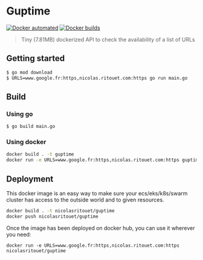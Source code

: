 # Guptime

[![Docker automated](https://img.shields.io/docker/automated/nicolasritouet/guptime.svg?style=flat-square)](https://hub.docker.com/r/nicolasritouet/guptime)
[![Docker builds](https://img.shields.io/docker/build/nicolasritouet/guptime.svg?style=flat-square)](https://hub.docker.com/r/nicolasritouet/guptime/builds)

> Tiny (7.81MB) dockerized API to check the availability of a list of URLs

## Getting started

```bash
$ go mod download
$ URLS=www.google.fr:https,nicolas.ritouet.com:https go run main.go
```

## Build

### Using go

```bash
$ go build main.go
```

### Using docker

```bash
docker build . -t guptime
docker run -e URLS=www.google.fr:https,nicolas.ritouet.com:https guptime
```

## Deployment

This docker image is an easy way to make sure your ecs/eks/k8s/swarm cluster has access to the outside world and to given resources.

```bash
docker build . -t nicolasritouet/guptime
docker push nicolasritouet/guptime
```

Once the image has been deployed on docker hub, you can use it wherever you need:

`docker run -e URLS=www.google.fr:https,nicolas.ritouet.com:https nicolasritouet/guptime`
